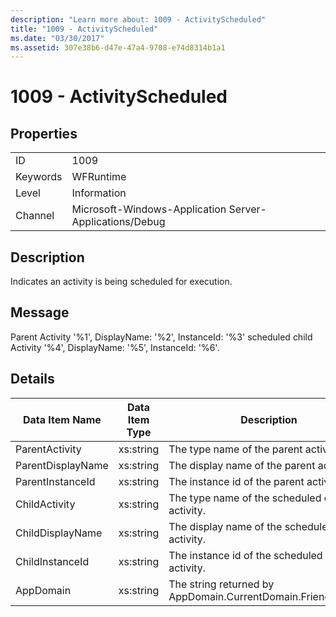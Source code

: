 ```yaml
---
description: "Learn more about: 1009 - ActivityScheduled"
title: "1009 - ActivityScheduled"
ms.date: "03/30/2017"
ms.assetid: 307e38b6-d47e-47a4-9708-e74d8314b1a1
---
```

# 1009 - ActivityScheduled

## Properties  
  
|||  
|-|-|  
|ID|1009|  
|Keywords|WFRuntime|  
|Level|Information|  
|Channel|Microsoft-Windows-Application Server-Applications/Debug|  
  
## Description  

 Indicates an activity is being scheduled for execution.  
  
## Message  

 Parent Activity '%1', DisplayName: '%2', InstanceId: '%3' scheduled child Activity '%4', DisplayName: '%5', InstanceId: '%6'.  
  
## Details  
  
|Data Item Name|Data Item Type|Description|  
|--------------------|--------------------|-----------------|  
|ParentActivity|xs:string|The type name of the parent activity.|  
|ParentDisplayName|xs:string|The display name of the parent activity.|  
|ParentInstanceId|xs:string|The instance id of the parent activity.|  
|ChildActivity|xs:string|The type name of the scheduled child activity.|  
|ChildDisplayName|xs:string|The display name of the scheduled child activity.|  
|ChildInstanceId|xs:string|The instance id of the scheduled child activity.|  
|AppDomain|xs:string|The string returned by AppDomain.CurrentDomain.FriendlyName.|
